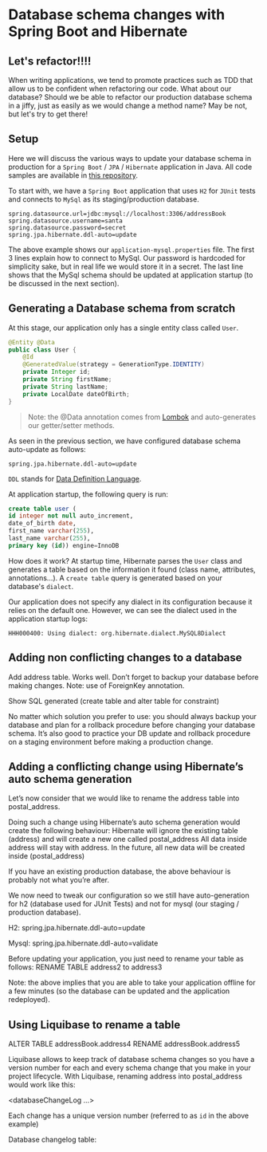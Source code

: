 # Database schema changes with Spring Boot and Hibernate

## Let's refactor!!!!

When writing applications, we tend to promote practices such as TDD that allow us to be confident when refactoring our code. 
What about our database? Should we be able to refactor our production database schema in a jiffy, just as easily as we would change a method name? May be not, but let's try to get there!

## Setup

Here we will discuss the various ways to update your database schema in production for a `Spring Boot` / `JPA` / `Hibernate` application in Java.
All code samples are available in [this repository](https://github.com/michaelisvy/java-db-schema-updates).

To start with, we have a `Spring Boot` application that uses `H2` for `JUnit` tests and connects to `MySql` as its staging/production database. 

```.properties
spring.datasource.url=jdbc:mysql://localhost:3306/addressBook
spring.datasource.username=santa
spring.datasource.password=secret
spring.jpa.hibernate.ddl-auto=update
```

The above example shows our `application-mysql.properties` file. 
The first 3 lines explain how to connect to MySql. Our password is hardcoded for simplicity sake, but in real life we would store it in a secret.
The last line shows that the MySql schema should be updated at application startup (to be discussed in the next section). 


## Generating a Database schema from scratch

At this stage, our application only has a single entity class called `User`.

```java
@Entity @Data
public class User {
    @Id
    @GeneratedValue(strategy = GenerationType.IDENTITY)
    private Integer id;
    private String firstName;
    private String lastName;
    private LocalDate dateOfBirth;
}
```
> Note: the @Data annotation comes from [Lombok](https://projectlombok.org/) and auto-generates our getter/setter methods.

As seen in the previous section, we have configured database schema auto-update as follows:

```.properties
spring.jpa.hibernate.ddl-auto=update
```

`DDL` stands for [Data Definition Language](https://en.wikipedia.org/wiki/Data_definition_language).

At application startup, the following query is run:

```sql
create table user (
id integer not null auto_increment, 
date_of_birth date, 
first_name varchar(255), 
last_name varchar(255), 
primary key (id)) engine=InnoDB
```

How does it work? At startup time, Hibernate parses the `User` class and generates a table based on the information it found (class name, attributes, annotations…).
A `create table` query is generated based on your database's `dialect`.

Our application does not specify any dialect in its configuration because it relies on the default one. However, we can see the dialect used in the application startup logs:
```
HHH000400: Using dialect: org.hibernate.dialect.MySQL8Dialect
```

## Adding non conflicting changes to a database
Add address table.
Works well. Don’t forget to backup your database before making changes.
Note: use of ForeignKey annotation.

Show SQL generated (create table and alter table for constraint)

No matter which solution you prefer to use: you should always backup your database and plan for a rollback procedure before changing your database schema. It’s also good to practice your DB update and rollback procedure on a staging environment before making a production change.

## Adding a conflicting change using Hibernate’s auto schema generation
Let’s now consider that we would like to rename the address table into postal_address.

Doing such a change using Hibernate’s auto schema generation would create the following behaviour:
Hibernate will ignore the existing table (address) and will create a new one called postal_address
All data inside address will stay with address. In the future, all new data will be created inside (postal_address)

If you have an existing production database, the above behaviour is probably not what you’re after. 

We now need to tweak our configuration so we still have auto-generation  for h2 (database used for JUnit Tests) and not for mysql (our staging / production database).

H2:
spring.jpa.hibernate.ddl-auto=update

Mysql:
spring.jpa.hibernate.ddl-auto=validate


Before updating your application, you just need to rename your table as follows:
RENAME TABLE address2 to address3


Note: the above implies that you are able to take your application offline for a few minutes (so the database can be updated and the application redeployed). 


## Using Liquibase to rename a table
 ALTER TABLE addressBook.address4 RENAME addressBook.address5

Liquibase allows to keep track of database schema changes so you have a version number for each and every schema change that you make in your project lifecycle. 
With Liquibase, renaming address into postal_address would work like this:

<databaseChangeLog  ...>
   <changeSet author="John" id="1.2">
       <renameTable oldTableName="address" newTableName="postal_address" />
   </changeSet>
</databaseChangeLog>

Each change has a unique version number (referred to as `id` in the above example)

Database changelog table:

